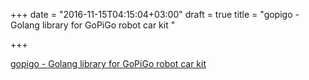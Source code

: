 +++
date = "2016-11-15T04:15:04+03:00"
draft = true
title = "gopigo - Golang library for GoPiGo robot car kit "

+++

<p><a href="https://t.co/qmk8wUNtOW">gopigo - Golang library for GoPiGo robot car kit </a></p>
